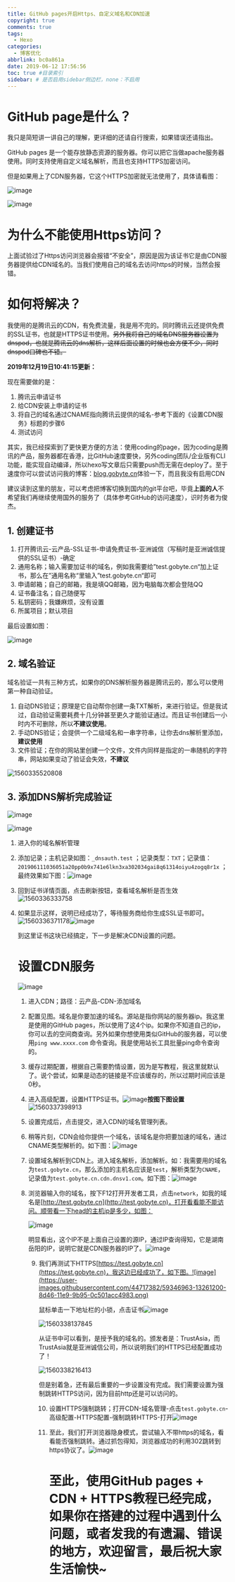 ```yaml
---
title: GitHub pages开启Https、自定义域名和CDN加速
copyright: true
comments: true
tags:
  - Hexo
categories:
  - 博客优化
abbrlink: bc0a861a
date: 2019-06-12 17:56:56
toc: true #目录索引
sidebar: # 是否启用sidebar侧边栏，none：不启用
---
```


# GitHub page是什么？

我只是简短讲一讲自己的理解，更详细的还请自行搜索，如果错误还请指出。

GitHub pages 是一个能存放静态资源的服务器。你可以把它当做apache服务器使用。同时支持使用自定义域名解析，而且也支持HTTPS加密访问。

但是如果用上了CDN服务器，它这个HTTPS加密就无法使用了，具体请看图：

![image](https://user-images.githubusercontent.com/44717382/59343470-8c216b80-8d3e-11e9-83d6-12300bd9c79f.png)

![image](https://user-images.githubusercontent.com/44717382/59343384-541a2880-8d3e-11e9-9969-e09f8444750e.png)

# 为什么不能使用Https访问？

上面试验过了Https访问浏览器会报错“不安全”，原因是因为该证书它是由CDN服务器提供给CDN域名的。当我们使用自己的域名去访问https的时候，当然会报错。

# 如何将解决？

我使用的是腾讯云的CDN，有免费流量，我是用不完的。同时腾讯云还提供免费的SSL证书，也就是HTTPS证书使用。~~另外我将自己的域名DNS服务器设置为dnspod，也就是腾讯云的dns解析，这样后面设置的时候也会方便不少，同时dnspod口碑也不错。~~

**2019年12月19日10:41:15更新：**

现在需要做的是：

1. 腾讯云申请证书
2. 给CDN安装上申请的证书
3. 将自己的域名通过CNAME指向腾讯云提供的域名-参考下面的《设置CDN服务》标题的步骤6
4. 测试访问

其实，我已经探索到了更快更方便的方法：使用coding的page，因为coding是腾讯的产品，服务器都在香港，比GitHub速度要快，另外coding团队/企业版有CLI功能，能实现自动编译，所以hexo写文章后只需要push而无需在deploy了。至于速度你可以尝试访问我的博客：[blog.gobyte.cn](blog.gobyte.cn)体验一下，而且我没有启用CDN

建议读到这里的朋友，可以考虑把博客切换到国内的git平台吧，毕竟**上面的人**不希望我们再继续使用国外的服务了（具体参考GitHub的访问速度），识时务者为俊杰。

## 1. 创建证书

1. 打开腾讯云-云产品-SSL证书-申请免费证书-亚洲诚信（写稿时是亚洲诚信提供的SSL证书）-确定
2. 通用名称；输入需要加证书的域名，例如我需要给”test.gobyte.cn“加上证书，那么在”通用名称“里输入”test.gobyte.cn“即可
3. 申请邮箱；自己的邮箱，我是填QQ邮箱，因为电脑每次都会登陆QQ
4. 证书备注名；自己随便写
5. 私钥密码；我嫌麻烦，没有设置
6. 所属项目；默认项目

最后设置如图：

![image](https://user-images.githubusercontent.com/44717382/59344164-1a4a2180-8d40-11e9-87e6-33dc1ca6d4d0.png)





## 2. 域名验证

域名验证一共有三种方式，如果你的DNS解析服务器是腾讯云的，那么可以使用第一种自动验证。

1. 自动DNS验证；原理是它自动帮你创建一条TXT解析，来进行验证。但是我试过，自动验证需要耗费十几分钟甚至更久才能验证通过。而且证书创建后一小时内不可删除，所以**不建议使用**。
2. 手动DNS验证；会提供一个二级域名和一串字符串，让你去dns解析里添加，**建议使用**
3. 文件验证；在你的网站里创建一个文件，文件内同样是指定的一串随机的字符串，网站如果变动了验证会失效，**不建议**

![1560335520808](https://user-images.githubusercontent.com/44717382/59348147-fd661c00-8d48-11e9-958a-adf28b15431a.png)

## 3. 添加DNS解析完成验证

![image](https://user-images.githubusercontent.com/44717382/59344652-1ec30a00-8d41-11e9-8835-b16b9a8d90f5.png)

![image](https://user-images.githubusercontent.com/44717382/59344768-4c0fb800-8d41-11e9-86dd-da84f85ae2a1.png)

1. 进入你的域名解析管理

2. 添加记录；主机记录如图：`_dnsauth.test`    ；记录类型：`TXT`；记录值：`201906111036051a20pp0b9x741e6lkn3xa302034gai8q61314oiyu4zogq8r1x`    ；最终效果如下图：![image](https://user-images.githubusercontent.com/44717382/59345001-cf310e00-8d41-11e9-8289-be096b62f0eb.png)

3. 回到证书详情页面，点击刷新按钮，查看域名解析是否生效![1560336333758](https://user-images.githubusercontent.com/44717382/59348455-bc223c00-8d49-11e9-888f-3b2eca0012a3.png)

4. 如果显示这样，说明已经成功了，等待服务商给你生成SSL证书即可。![1560336371178](https://user-images.githubusercontent.com/44717382/59348471-c93f2b00-8d49-11e9-8ad7-98226f0a31e4.png)![image](https://user-images.githubusercontent.com/44717382/59345294-65653400-8d42-11e9-86d5-52f5f55b4151.png)

   到这里证书这块已经搞定，下一步是解决CDN设置的问题。

   # 设置CDN服务

   ![image](https://user-images.githubusercontent.com/44717382/59345655-2be0f880-8d43-11e9-9e05-8bd217a50602.png)

   1. 进入CDN；路径：云产品-CDN-添加域名

   2. 配置见图。域名是你要加速的域名。源站是指你网站的服务器ip。我这里是使用的GitHub pages，所以使用了这4个ip。如果你不知道自己的ip，你可以去的空间商查询。另外如果你想使用类似GitHub的服务器，可以使用`ping www.xxxx.com` 命令查询。我是使用站长工具批量ping命令查询的。

   3. 缓存过期配置，根据自己需要酌情设置，因为是写教程，我这里就默认了。说个尝试，如果是动态的链接是不应该缓存的，所以过期时间应该是0秒。

   4. 进入高级配置，设置HTTPS证书。![image](https://user-images.githubusercontent.com/44717382/59346342-a8280b80-8d44-11e9-8bcc-84314d569cd1.png)**按图下图设置**![1560337398913](https://user-images.githubusercontent.com/44717382/59348386-8b420700-8d49-11e9-9b60-bab9fc76c72c.png)

      

   5. 设置完成后，点击提交，进入CDN的域名管理列表。

   6. 稍等片刻，CDN会给你提供一个域名，该域名是你把要加速的域名，通过CNAME类型解析的。如下图：![image](https://user-images.githubusercontent.com/44717382/59346004-effa6300-8d43-11e9-8740-11c5dd9823dd.png)

   7. 设置域名解析到CDN上。进入域名解析，添加解析。如：我需要用的域名为`test.gobyte.cn`，那么添加的主机名应该是`test`，解析类型为`CNAME`，记录值为`test.gobyte.cn.cdn.dnsv1.com`。如下图：![image](https://user-images.githubusercontent.com/44717382/59346250-72832280-8d44-11e9-8b57-613cb980085a.png)

   8. 浏览器输入你的域名，按下F12打开开发者工具，点击`network`，如我的域名是[http://test.gobyte.cn](http://test.gobyte.cn)，打开看看能不能访问。顺带看一下head的主机ip是多少，如图：

      ![image](https://user-images.githubusercontent.com/44717382/59346675-677cc200-8d45-11e9-8868-3da449e72ec6.png)

      明显看出，这个IP不是上面自己设置的源IP，通过IP查询得知，它是湖南岳阳的IP，说明它就是CDN服务器的IP了。![image](https://user-images.githubusercontent.com/44717382/59346814-be829700-8d45-11e9-9d2d-7fde58d5ef6b.png)

      9. 我们再测试下HTTPS[https://test.gobyte.cn](https://test.gobyte.cn)，我这边已经成功了，如下图。![image](https://user-images.githubusercontent.com/44717382/59346963-13261200-8d46-11e9-9b95-0c501acc4983.png)

         鼠标单击一下地址栏的小锁，点击证书![image](https://user-images.githubusercontent.com/44717382/59347094-5ed8bb80-8d46-11e9-8ddd-4fcc948b5d5c.png)

         ![1560338137845](https://user-images.githubusercontent.com/44717382/59348409-9c8b1380-8d49-11e9-95c8-7c98cedecce3.png)

         从证书中可以看到，是授予我的域名的。颁发者是：TrustAsia，而TrustAsia就是亚洲诚信公司，所以说明我们的HTTPS已经配置成功了！

         ![1560338216413](https://user-images.githubusercontent.com/44717382/59348435-af054d00-8d49-11e9-8d05-56b372e91c96.png)

         但是别着急，还有最后重要的一步设置没有完成。我们需要设置为强制跳转HTTPS访问，因为目前http还是可以访问的。

         10. 设置HTTPS强制跳转；打开CDN-域名管理-点击`test.gobyte.cn`-高级配置-HTTPS配置-强制跳转HTTPS-打开![image](https://user-images.githubusercontent.com/44717382/59347442-369d8c80-8d47-11e9-8a2d-d05d72690f7c.png)

         11. 至此，我们打开浏览器隐身模式，尝试输入不带https的域名，看看能否强制跳转。通过抓包得知，浏览器成功的利用302跳转到https协议了。![image](https://user-images.githubusercontent.com/44717382/59347633-bd526980-8d47-11e9-8036-32db49c6fb41.png)

             # 至此，使用GitHub pages + CDN + HTTPS教程已经完成，如果你在搭建的过程中遇到什么问题，或者发我的有遗漏、错误的地方，欢迎留言，最后祝大家生活愉快~

             









